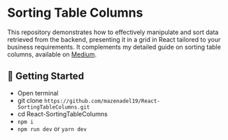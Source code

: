# Sorting Table Columns

This repository demonstrates how to effectively manipulate and sort data retrieved from the backend, presenting it in a grid in React tailored to your business requirements. It complements my detailed guide on sorting table columns, available on [Medium](https://medium.com/@mazenadel19/sorting-table-columns-8078d6b84337).


## 🚀 Getting Started

- Open terminal
- git clone `https://github.com/mazenadel19/React-SortingTableColumns.git`
- cd React-SortingTableColumns
- `npm i`
- `npm run dev` or `yarn dev`
